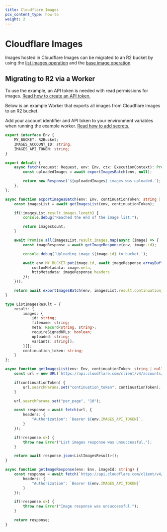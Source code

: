 ```yaml
---
title: Cloudflare Images
pcx_content_type: how-to
weight: 2
---
```


# Cloudflare Images

Images hosted in Cloudflare Images can be migrated to an R2 bucket by using the [list images operation](/api/operations/cloudflare-images-list-images-v2) and the [base image operation](https://developers.cloudflare.com/api/operations/cloudflare-images-base-image).

## Migrating to R2 via a Worker

To use the example, an API token is needed with read permissions for images. [Read how to create an API token.](/fundamentals/api/get-started/create-token/)

Below is an example Worker that exports all images from Cloudflare Images to an R2 bucket.

Add your account identifier and API token to your environment variables when running the example worker. [Read how to add secrets.](/workers/configuration/secrets/#add-secrets-to-your-project)

```ts
export interface Env {
	MY_BUCKET: R2Bucket;
	IMAGES_ACCOUNT_ID: string;
	IMAGES_API_TOKEN: string;
}

export default {
	async fetch(request: Request, env: Env, ctx: ExecutionContext): Promise<Response> {
		const uploadedImages = await exportImagesBatch(env, null);

		return new Response(`${uploadedImages} images was uploaded.`);
	},
};

async function exportImagesBatch(env: Env, continuationToken: string | null, imagesCount: number = 0): Promise<number> {
	const imagesList = await getImagesList(env, continuationToken);

	if(!imagesList.result.images.length) {
		console.debug("Reached the end of the image list.");

		return imagesCount;
	}

	await Promise.all(imagesList.result.images.map(async (image) => {
		const imageResponse = await getImageResponse(env, image.id);

		console.debug(`Uploading image ${image.id} to bucket.`);

		await env.MY_BUCKET.put(image.id, await imageResponse.arrayBuffer(), {
			customMetadata: image.meta,
			httpMetadata: imageResponse.headers
		});
	}));

	return await exportImagesBatch(env, imagesList.result.continuation_token, imagesCount + imagesList.result.images.length);
}

type ListImagesResult = {
	result: {
		images: {
			id: string;
			filename: string;
			meta: Record<string, string>;
			requireSignedURLs: boolean;
			uploaded: string;
			variants: string[];
		}[];
		continuation_token: string;
	}
};

async function getImagesList(env: Env, continuationToken: string | null = null) {
	const url = new URL(`https://api.cloudflare.com/client/v4/accounts/${env.IMAGES_ACCOUNT_ID}/images/v2`);

	if(continuationToken) {
		url.searchParams.set("continuation_token", continuationToken);
	}

	url.searchParams.set("per_page", "10");

	const response = await fetch(url, {
		headers: {
			"Authorization": `Bearer ${env.IMAGES_API_TOKEN}`,
		}
	});

	if(!response.ok) {
		throw new Error("List images response was unsuccessful.");
	}

	return await response.json<ListImagesResult>();
}

async function getImageResponse(env: Env, imageId: string) {
	const response = await fetch(`https://api.cloudflare.com/client/v4/accounts/${env.IMAGES_ACCOUNT_ID}/images/v1/${imageId}/blob`, {
		headers: {
			"Authorization": `Bearer ${env.IMAGES_API_TOKEN}`
		}
	});

	if(!response.ok) {
		throw new Error("Image response was unsuccessful.");
	}

	return response;
}
```